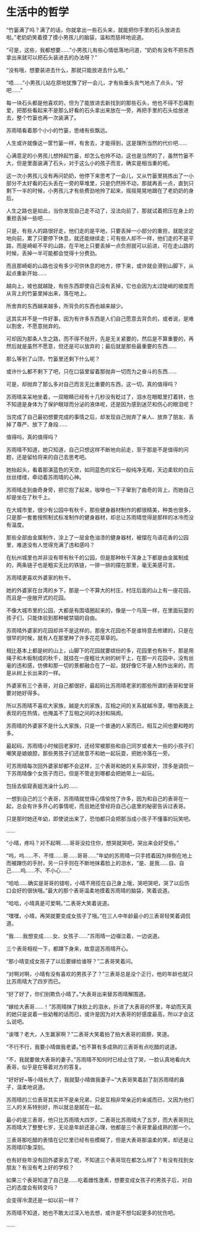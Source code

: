 # 生活中的哲学

“竹篓满了吗？满了的话，你就拿出一些石头来，就能把你手里的石头放进去啦。”老奶奶笑着摸了摸小男孩儿的脑袋，温和而慈祥地说道。

“可是，这些，我都想要……”小男孩儿有些心情低落地问道，“奶奶有没有不把东西拿出来就可以把石头装进去的办法呀？”

“没有哦，想要装进去什么，那就只能放进去什么啦。”

“唔……”小男孩儿站在原地犹豫了好一会儿，才有些垂头丧气地点了点头，“好吧……”

每一块石头都是他喜欢的，但为了能放进去新找到的那些石头，他也不得不忍痛割爱，把那些看起来不是那么好看的石头拿出来放在一旁，再把手里的石头给放进去，整个竹篓也再一次装满了。

苏雨晴看着那个小小的竹篓，思绪有些飘远。

人生或许就像这一筐竹篓一样，有舍去，才能得到，这是理所当然的代价吧……

心满意足的小男孩儿想拎起竹篓，却怎么也拎不动，这也是当然的了，虽然竹篓不大，但是里面装满了石头，对于这么小的孩子而言，确实是相当重的呢。

这一次小男孩儿没有再问奶奶，他停下来思考了一会儿，又从竹篓里挑拣出了一小部分不太好看的石头丢在一旁的草堆里，只是仍然拎不动，那就再丢一点，直到只剩下一半的时候，小男孩儿才有些费劲地拎了起来，摇摇晃晃地跟在了老奶奶的身后。

人生之路也是如此，当你发现自己走不动了，没法向前了，那就试着把压在身上的重担丢掉一些吧……

只是，有些人的路很好走，他们走的是平地，只要丢掉一小部分的重担，就能坚定地向前，累了只要停下休息，就还能继续走；可有些人却不一样，他们走的不是平路，而是崎岖不平的山路，在平地上只要丢掉一点负担就可以前进，可在走山路的时候，丢掉一半可能都会觉得十分费劲。

而且那崎岖的山路也没有多少可供休息的地方，停下来，或许就会滑到山脚下，从起点重新开始……

越向上，坡也就越陡，有些东西即使自己没有丢掉，它也会因为太过陡峭的坡度而从背上的竹篓里掉出来，落在地上。

所舍弃的东西越来越多，所背负的东西也越来越少。

这其实并不是一件好事，因为有许多东西是人们自己愿意去背负的，或者说，是难以割舍，不愿意抛弃的。

可却因为那条人生之路，而不得不抛开，先是无关紧要的，然后是不算重要的，再然后就是虽然不愿意，但还是可以放弃的；最后就是那些最重要的东西……

那么等到了山顶，竹篓里还剩下什么呢？

或许什么都不剩下了吧，只在口袋里留着那抛弃一切而为之奋斗的东西……

可是，却抛弃了那么多对自己而言无比重要的东西，这一切，真的值得吗？

苏雨晴呆呆地坐着，一双眼睛已经有十几秒没有眨过了，泪水在眼眶里打着转，也不知道是身体为了保护眼球而分泌的液体呢，还是因为感到迷茫和伤心的眼泪呢？

当完成了自己最初想要完成的事情之后，却发现自己抛弃了亲人、放弃了朋友、丢掉了尊严、放下了身段……

值得吗，真的值得吗？

苏雨晴不知道，她只知道，自己只想这样不断地向前走，至于那是不是值得的问题，还是留给将来的自己去思考吧。

她抬起头，看着那湛蓝色的天空，如同蓝色的宝石一般纯净无暇，天边柔软的白云丝丝缕缕，牵动着苏雨晴的心神。

苏雨晴走到曲奇身旁，把它抱了起来，咖啡也一下子窜到了曲奇的背上，而她自己却是坐在了秋千上。

在大城市里，很少有公园中有秋千，那些健身器材制作的都很精美，种类也很多，只是那一套套按照制式标准制作的健身器材，却总让苏雨晴觉得是那样的冰冷而没有温度。

那些全部由金属制作，涂上了一层金色油漆的健身器材，被摆在鸟语花香的公园里，难道没有人觉得充满了违和感吗？

在杭州城里也并非没有带有秋千的公园，但是那种秋千浑身上下都是由金属制成的，两条链子也是粗实无比的铁链，一排一排的摆在那里，毫无美感可言。

苏雨晴更喜欢外婆家的秋千。

她的外婆家在台湾的乡下，那是一个不算大的村庄，村庄后面的山上有一座花园，而且是一座敞开式的花园。

不像大城市里的公园，大都是有围墙圈起来的，像是一个鸟笼一样，在里面玩耍的孩子们，只能体验到那种被禁锢的自由。

苏雨晴外婆家的花园却并不是这样的，那座大花园也不是谁特意去修建的，只是在很早的时候，就有人在那里种了许多花花草草的。

相比基本上都是树的山上，山脚下的花园就要缤纷的多，花园里也有秋千，那是用绳子和木板制成的秋千，就挂在一座粗壮大树的树干上，在那一片花园中，没有丝毫的违和感，仿佛和那一切的景都融合在了一起，就好像它不是人制作出来的，而是从树上长出来的一样。

外婆家有三个表哥，对自己都很好，最起码比苏雨晴老家的那些所谓的表哥和堂哥要对她好得多。

所以苏雨晴不喜欢大家族，越是大的家族，互相之间的关系就越冷漠，哪怕表面上表现的在热情，也掩盖不了互相之间的冰封和隔阂。

苏雨晴的外婆家不是什么大家族，只是一个普通的人家而已，相互之间也要和睦的多。

最起码，苏雨晴小时候回老家时，还经常被那些和自己同岁或者大一些的小孩子们嘲笑是娘娘腔，那些男孩子们还故意不和她一起玩耍，把她冷落在一旁。

可苏雨晴每次回外婆家却都不会这样，三个表哥和她的关系非常好，顶多是调侃一下苏雨晴像个女孩子而已，但是不管走到哪都会把她带上一起玩。

包括去偷窥表姐洗澡什么的……

一想到自己的三个表哥，苏雨晴就觉得心情愉悦了许多，因为和自己的表哥在一起，总会有许多开心的事情呢，而且她还曾经将自己心底里的秘密告诉过表哥。

只是那时她还年幼，即使说出来了，恐怕都只会把那当成小孩子不懂事的玩笑吧。

……

“小晴，疼吗？对不起啊……哥哥没拉住你，想哭就哭吧，哭出来会好受些。”

“呜，呜……不、不怪……哥……哥哥……”年幼的苏雨晴一只手捂着因为摔倒在地上而被蹭伤的手肘，另一只手则在不断地抹着脸上的泪水，“是、是我……自、自己……呜……不、不小心……”

“哈哈……确实是哥哥的错啦，小晴不用揽在自己身上哦，哭吧哭吧，哭了以后伤口会好的很快哦。”最大的那个表哥温柔地摸着苏雨晴的脑袋，笑着说道。

“哈哈，小晴真是可爱啊。”二表哥大笑着说道。

“嘿嘿，小晴，再哭就要变成女孩子了哦。”在三人中年龄最小的三表哥轻笑着调侃道。

“我……我想变成……女、女孩子……”苏雨晴一边啜泣着，一边说道。

三个表哥相视一下，都蹲下身来，故意逗苏雨晴开心。

“那小晴变成女孩子了以后要嫁给谁呀？”二表哥笑着问。

“对啊对啊，小晴有没有喜欢的男孩子了？”三表哥总是没个正行，他的年龄也就只比苏雨晴大了四岁而已。

“好了好了，你们别欺负小晴了。”大表哥出来替苏雨晴解围道。

“嫁给大表哥……！”苏雨晴抹了抹脸上的泪水，扑进了大表哥的怀里，年幼而天真的她只是说着一些幼稚的话而已，或许是因为对大表哥的好感度最高，所以才会这么说吧。

“诶嘿？老大，人生赢家啊？”二表哥大笑着拍了拍大表哥的肩膀，笑道。

“不行不行，我要小晴做我老婆。”也不算有多成熟的三表哥有点吃醋的说道。

“不，我就要做大表哥的妻子。”苏雨晴不知何时已经止住了哭，一脸认真地看向大表哥，似乎是在等着对方的答复。

“好好好~等小晴长大了，我就娶小晴做我妻子~”大表哥笑着刮了刮苏雨晴的鼻子，温柔地说道。

苏雨晴的三位表哥其实并不是亲兄弟，只是互相非常亲近的亲戚而已，又因为他们三人的关系特别好，所以就总是腻在一起。

最小的是三表哥，他只比苏雨晴大四岁，二表哥比苏雨晴大了五岁，而大表哥则比苏雨晴大了整整七岁，无论是年龄还是心理，他都是三个表哥里最成熟的那一个。

三表哥那吃醋的表情在记忆里已经有些模糊了，但是大表哥那温柔的笑，却还是让苏雨晴印象深刻。

也有好些年没有回外婆家去了呢，不知道三个表哥现在都怎么样了？有没有找到女朋友？有没有考上好的学校？

如果三个表哥知道了自己是……吃着雌性激素，想要变成女孩子的男孩子后，对自己的态度会有转变吗？

会变得冷漠还是一如以前一样？

苏雨晴不知道，她也不敢太过深入地去想，或许是不想勾起更多的忧伤吧。

……
